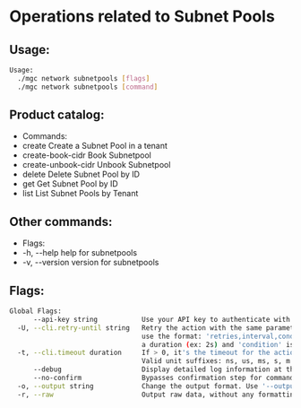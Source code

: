 # Operations related to Subnet Pools

## Usage:
```bash
Usage:
  ./mgc network subnetpools [flags]
  ./mgc network subnetpools [command]
```

## Product catalog:
- Commands:
- create             Create a Subnet Pool in a tenant
- create-book-cidr   Book Subnetpool
- create-unbook-cidr Unbook Subnetpool
- delete             Delete Subnet Pool by ID
- get                Get Subnet Pool by ID
- list               List Subnet Pools by Tenant

## Other commands:
- Flags:
- -h, --help      help for subnetpools
- -v, --version   version for subnetpools

## Flags:
```bash
Global Flags:
      --api-key string           Use your API key to authenticate with the API
  -U, --cli.retry-until string   Retry the action with the same parameters until the given condition is met. The flag parameters
                                 use the format: 'retries,interval,condition', where 'retries' is a positive integer, 'interval' is
                                 a duration (ex: 2s) and 'condition' is a 'engine=value' pair such as "jsonpath=expression"
  -t, --cli.timeout duration     If > 0, it's the timeout for the action execution. It's specified as numbers and unit suffix.
                                 Valid unit suffixes: ns, us, ms, s, m and h. Examples: 300ms, 1m30s
      --debug                    Display detailed log information at the debug level
      --no-confirm               Bypasses confirmation step for commands that ask a confirmation from the user
  -o, --output string            Change the output format. Use '--output=help' to know more details.
  -r, --raw                      Output raw data, without any formatting or coloring
```

